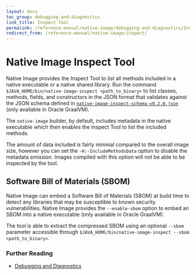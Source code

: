 ```yaml
---
layout: docs
toc_group: debugging-and-diagnostics
link_title: Inspect Tool
permalink: /reference-manual/native-image/debugging-and-diagnostics/InspectTool/
redirect_from: /reference-manual/native-image/inspect/
---
```


# Native Image Inspect Tool

Native Image provides the Inspect Tool to list all methods included in a native executable or a native shared library. 
Run the command `$JAVA_HOME/bin/native-image-inspect <path_to_binary>` to list classes, methods, fields, and constructors in the JSON format that validates against the JSON schema defined in [`native-image-inspect-schema-v0.2.0.json`](assets/native-image-inspect-schema-v0.2.0.json) (only available in Oracle GraalVM).

The `native-image` builder, by default, includes metadata in the native executable which then enables the Inspect Tool to list the included methods.

The amount of data included is fairly minimal compared to the overall image size, however you can set the `-H:-IncludeMethodsData` option to disable the metadata emission.
Images compiled with this option will not be able to be inspected by the tool.

## Software Bill of Materials (SBOM)

Native Image can embed a Software Bill of Materials (SBOM) at build time to detect any libraries that may be susceptible to known security vulnerabilities.
Native Image provides the `--enable-sbom` option to embed an SBOM into a native executable (only available in Oracle GraalVM).

The tool is able to extract the compressed SBOM using an optional `--sbom` parameter accessible through `$JAVA_HOME/bin/native-image-inspect --sbom <path_to_binary>`.

### Further Reading

- [Debugging and Diagnostics](DebuggingAndDiagnostics.md)